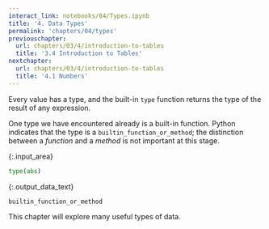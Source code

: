 ```yaml
---
interact_link: notebooks/04/Types.ipynb
title: '4. Data Types'
permalink: 'chapters/04/types'
previouschapter:
  url: chapters/03/4/introduction-to-tables
  title: '3.4 Introduction to Tables'
nextchapter:
  url: chapters/03/4/introduction-to-tables
  title: '4.1 Numbers'
---
```


Every value has a type, and the built-in `type` function returns the type of the result of any expression.

One type we have encountered already is a built-in function. Python indicates that the type is a `builtin_function_or_method`; the distinction between a *function* and a *method* is not important at this stage.


{:.input_area}
```python
type(abs)
```




{:.output_data_text}
```
builtin_function_or_method
```



This chapter will explore many useful types of data.
